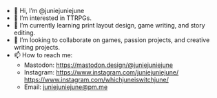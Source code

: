 - 👋 Hi, I’m @juniejuniejune
- 👀 I’m interested in TTRPGs.
- 🌱 I’m currently learning print layout design, game writing, and story editing.
- 💞️ I’m looking to collaborate on games, passion projects, and creative writing projects.
- 📫 How to reach me:
    - Mastodon: https://mastodon.design/@juniejuniejune
    - Instagram: https://www.instagram.com/juniejuniejune/ https://www.instagram.com/whichjuneiswitchjune/
    - Email: juniejuniejune@pm.me

<!---
juniejuniejune/juniejuniejune is a ✨ special ✨ repository because its `README.md` (this file) appears on your GitHub profile.
You can click the Preview link to take a look at your changes.
--->

